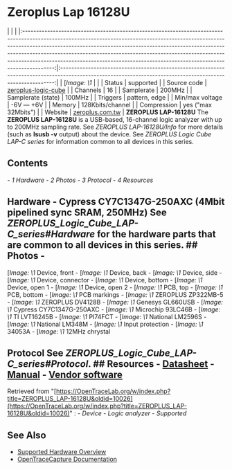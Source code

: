 # Zeroplus Lap 16128U
| | | |:-----------------------------------------------------------------------------------------------------------------------------------------------------------------------------------------------------------------------------------------------------------------------------------------------------------------------------------------------------------------------------------------------------------------:|:----------------------------------------------------------------------------------------------------------------------------------------------------------:| | [*Image: \1* | | | Status | supported | | Source code | [zeroplus-logic-cube](http://github.com/OpenTraceLab/?p=OpenTraceCapture.git;a=tree;f=src/hardware/zeroplus-logic-cube) | | Channels | 16 | | Samplerate | 200MHz | | Samplerate (state) | 100MHz | | Triggers | pattern, edge | | Min/max voltage | -6V — +6V | | Memory | 128Kbits/channel | | Compression | yes ("max 32Mbits") | | Website | [zeroplus.com.tw](http://www.zeroplus.com.tw/logic-analyzer_en/products.php?pdn=1&product_id=19) | **ZEROPLUS LAP-16128U** The **ZEROPLUS LAP-16128U** is a USB-based, 16-channel logic analyzer with up to 200MHz sampling rate. See *ZEROPLUS LAP-16128U/Info* for more details (such as **lsusb -v** output) about the device. See *ZEROPLUS Logic Cube LAP-C series* for information common to all devices in this series.
## Contents
\- *1 Hardware* \- *2 Photos* \- *3 Protocol* \- *4 Resources*
## Hardware \- Cypress CY7C1347G-250AXC (4Mbit pipelined sync SRAM, 250MHz) See *ZEROPLUS_Logic_Cube_LAP-C_series#Hardware* for the hardware parts that are common to all devices in this series. ## Photos \-
[*Image: \1*
Device, front
\-
[*Image: \1*
Device, back
\-
[*Image: \1*
Device, side
\-
[*Image: \1*
Device, connector
\-
[*Image: \1*
Device, bottom
\-
[*Image: \1*
Device, open 1
\-
[*Image: \1*
Device, open 2
\-
[*Image: \1*
PCB, top
\-
[*Image: \1*
PCB, bottom
\-
[*Image: \1*
PCB markings
\-
[*Image: \1*
ZEROPLUS ZP322MB-5
\-
[*Image: \1*
ZEROPLUS DV4128B
\-
[*Image: \1*
Genesys GL660USB
\-
[*Image: \1*
Cypress CY7C1347G-250AXC
\-
[*Image: \1*
Microchip 93LC46B
\-
[*Image: \1*
TI LVT16245B
\-
[*Image: \1*
PI74FCT
\-
[*Image: \1*
National LM2596S
\-
[*Image: \1*
National LM348M
\-
[*Image: \1*
Input protection
\-
[*Image: \1*
34053A
\-
[*Image: \1*
12MHz chrystal
## Protocol See *ZEROPLUS_Logic_Cube_LAP-C_series#Protocol*. ## Resources \- [Datasheet](http://www.zeroplus.com.tw/software_download/LAP_A%20spec_en20071011.pdf) \- [Manual](http://www.zeroplus.com.tw/software_download/lac_manual_Standard_V31202_en.zip) \- [Vendor software](http://www.zeroplus.com.tw/logic-analyzer_en/technical_support_search.php?model=LAP-16128U&class1=1)
Retrieved from "[https://OpenTraceLab.org/w/index.php?title=ZEROPLUS_LAP-16128U&oldid=10026](https://OpenTraceLab.org/w/index.php?title=ZEROPLUS_LAP-16128U&oldid=10026)"
: \- *Device* \- *Logic analyzer* \- *Supported*
## See Also
- [Supported Hardware Overview](../supported-hardware.md)
- [OpenTraceCapture Documentation](../../opentracecapture/overview.md)
